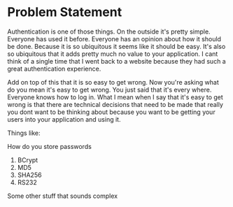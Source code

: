 # Problem Statement

Authentication is one of those things. On the outside it's pretty simple. Everyone has used it before. Everyone has an opinion about how it should be done. Because it is so ubiquitous it seems like it should be easy. It's also so ubiquitous that it adds pretty much no value to your application. I cant think of a single time that I went back to a website because they had such a great authentication experience.

Add on top of this that it is so easy to get wrong. Now you're asking what do you mean it's easy to get wrong. You just said that it's every where. Everyone knows how to log in. What I mean when I say that it's easy to get wrong is that there are technical decisions that need to be made that really you dont want to be thinking about because you want to be getting your users into your application and using it.

Things like:

How do you store passwords

1. BCrypt
2. MD5
3. SHA256
4. RS232

Some other stuff that sounds complex
